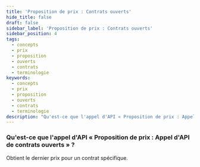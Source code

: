 ```yaml
---
title: 'Proposition de prix : Contrats ouverts'
hide_title: false
draft: false
sidebar_label: 'Proposition de prix : Contrats ouverts'
sidebar_position: 4
tags:
  - concepts
  - prix
  - proposition
  - ouverts
  - contrats
  - terminologie
keywords:
  - concepts
  - prix
  - proposition
  - ouverts
  - contrats
  - terminologie
description: "Qu'est-ce que l'appel d'API « Proposition de prix : Appel d'API de contrats ouverts » ?"
---
```


### Qu'est-ce que l'appel d'API « Proposition de prix : Appel d'API de contrats ouverts » ?

Obtient le dernier prix pour un contrat spécifique.
